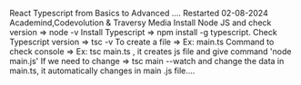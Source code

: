React Typescript from Basics to Advanced ....
Restarted 02-08-2024
Academind,Codevolution & Traversy Media
Install Node JS and check version => node -v
Install Typescript => npm install -g typescript.
Check Typescript version => tsc -v
To create a file => Ex: main.ts
Command to check console => Ex: tsc main.ts , it creates js file and give command 'node main.js'
If we need to change => tsc main --watch and change the data in main.ts, it automatically changes in main .js file....
